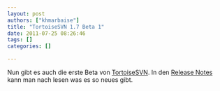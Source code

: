 ```yaml
---
layout: post
authors: ["khmarbaise"]
title: "TortoiseSVN 1.7 Beta 1"
date: 2011-07-25 08:26:46
tags: []
categories: []

---
```

Nun gibt es auch die erste Beta von <a href="http://tortoisesvn.net">TortoiseSVN</a>. In den <a href="http://tortoisesvn.net/tsvn_1.7_releasenotes.html">Release Notes</a> kann man nach lesen was es so neues gibt.

